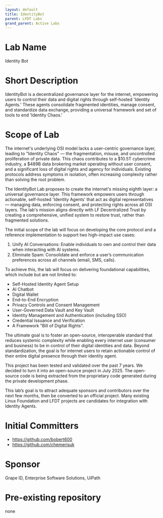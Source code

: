 ```yaml
---
layout: default
title: IdentityBot
parent: LFDT Labs
grand_parent: Active Labs
---
```

# Lab Name
Identity Bot

# Short Description
IdentityBot is a decentralized governance layer for the internet, empowering users to control their data and digital rights through self-hosted 'Identity Agents.' These agents consolidate fragmented identities, manage consent, and standardize data exchange, providing a universal framework and set of tools to end 'Identity Chaos.'

# Scope of Lab
The internet's underlying OSI model lacks a user-centric governance layer, leading to "Identity Chaos" — the fragmentation, misuse, and uncontrolled proliferation of private data. This chaos contributes to a $10.5T cybercrime industry, a $489B data brokering market operating without user consent, and a significant loss of digital rights and agency for individuals. Existing protocols address symptoms in isolation, often increasing complexity rather than solving the root problem.

The IdentityBot Lab proposes to create the internet's missing eighth layer: a universal governance layer. This framework empowers users through actionable, self-hosted 'Identity Agents' that act as digital representatives — managing data, enforcing consent, and protecting rights across all OSI layers. The lab's mission aligns directly with LF Decentralized Trust by creating a comprehensive, unified system to restore trust, rather than fragmented solutions.

The initial scope of the lab will focus on developing the core protocol and a reference implementation to support two high-impact use cases:

   1. Unify AI Conversations: Enable individuals to own and control their data when interacting with AI systems.
   2. Eliminate Spam: Consolidate and enforce a user’s communication preferences across all channels (email, SMS, calls).

To achieve this, the lab will focus on delivering foundational capabilities, which include but are not limited to:

   - Self-Hosted Identity Agent Setup
   - AI Chatbot
   - Digital Wallet
   - End-to-End Encryption
   - Privacy Controls and Consent Management
   - User-Governed Data Vault and Key Vault
   - Identity Management and Authentication (including SSO)
   - Credential Issuance and Verification
   - A Framework "Bill of Digital Rights".

The ultimate goal is to foster an open-source, interoperable standard that reduces systemic complexity while enabling every internet user (consumer and business) to be in control of their digital identities and data. Beyond standardization, the goal is for internet users to retain actionable control of their entire digital presence through their identity agent.

This project has been tested and validated over the past 7 years. We decided to turn it into an open-source project in July 2025. The open-source code is being extracted from the proprietary code generated during the private development phase. 

This lab’s goal is to attract adequate sponsors and contributors over the next few months, then be converted to an official project. Many existing Linux Foundation and LFDT projects are candidates for integration with Identity Agents.

# Initial Committers
- https://github.com/bobert600
- https://github.com/chemerisuk

# Sponsor
Grape ID,
Enterprise Software Solutions,
UiPath

# Pre-existing repository
none
